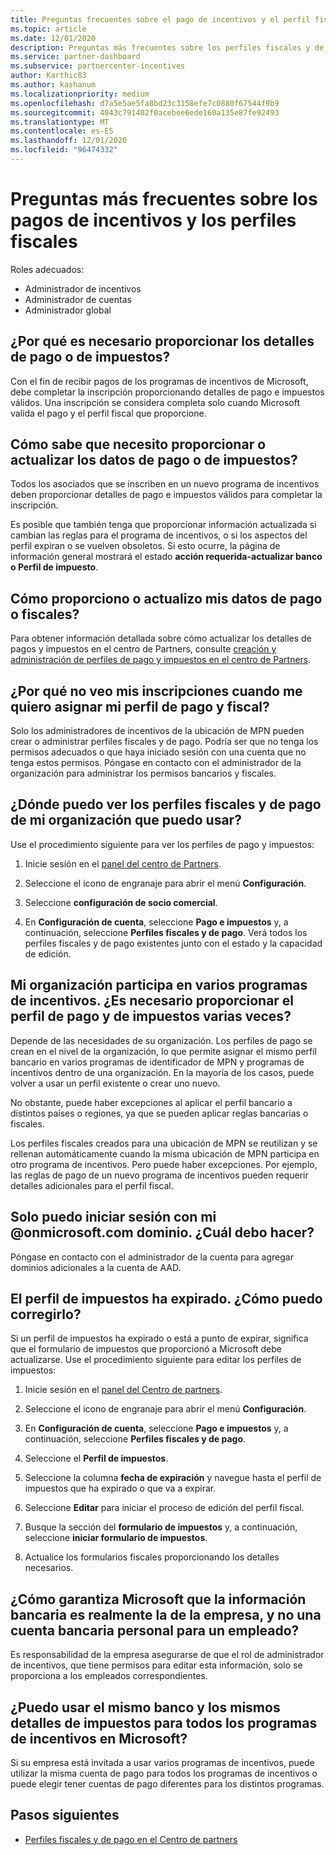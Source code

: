 ```yaml
---
title: Preguntas frecuentes sobre el pago de incentivos y el perfil fiscal
ms.topic: article
ms.date: 12/01/2020
description: Preguntas más frecuentes sobre los perfiles fiscales y de pago de incentivos. Entre las preguntas se incluye el motivo por el que no se pueden ver los perfiles fiscales y de pago y qué hacer con ellos.
ms.service: partner-dashboard
ms.subservice: partnercenter-incentives
author: Karthic83
ms.author: kashanum
ms.localizationpriority: medium
ms.openlocfilehash: d7a5e5ae5fa8bd23c3158efe7c0880f67544f9b9
ms.sourcegitcommit: 4043c791402f0acebee6ede160a135e87fe92493
ms.translationtype: MT
ms.contentlocale: es-ES
ms.lasthandoff: 12/01/2020
ms.locfileid: "96474332"
---
```

# <a name="frequently-asked-questions-regarding-incentives-payout-and-tax-profiles"></a>Preguntas más frecuentes sobre los pagos de incentivos y los perfiles fiscales

Roles adecuados:

- Administrador de incentivos
- Administrador de cuentas
- Administrador global

## <a name="why-do-i-need-to-provide-my-payout-andor-tax-details"></a>¿Por qué es necesario proporcionar los detalles de pago o de impuestos?

Con el fin de recibir pagos de los programas de incentivos de Microsoft, debe completar la inscripción proporcionando detalles de pago e impuestos válidos. Una inscripción se considera completa solo cuando Microsoft valida el pago y el perfil fiscal que proporcione.

## <a name="how-do-i-know-that-i-need-to-provideupdate-my-payout-andor-tax-details"></a>Cómo sabe que necesito proporcionar o actualizar los datos de pago o de impuestos?

Todos los asociados que se inscriben en un nuevo programa de incentivos deben proporcionar detalles de pago e impuestos válidos para completar la inscripción.

Es posible que también tenga que proporcionar información actualizada si cambian las reglas para el programa de incentivos, o si los aspectos del perfil expiran o se vuelven obsoletos. Si esto ocurre, la página de información general mostrará el estado **acción requerida-actualizar banco o Perfil de impuesto**.

## <a name="how-do-i-provide-update-my-payout-and-or-tax-details"></a>Cómo proporciono o actualizo mis datos de pago o fiscales?

Para obtener información detallada sobre cómo actualizar los detalles de pagos y impuestos en el centro de Partners, consulte [creación y administración de perfiles de pago y impuestos en el centro de Partners](./incentives-create-and-manage-your-payout-and-tax-profiles.md).

## <a name="why-dont-i-see-my-enrollments-when-i-go-to-assign-my-payout-and-tax-profile"></a>¿Por qué no veo mis inscripciones cuando me quiero asignar mi perfil de pago y fiscal?

Solo los administradores de incentivos de la ubicación de MPN pueden crear o administrar perfiles fiscales y de pago. Podría ser que no tenga los permisos adecuados o que haya iniciado sesión con una cuenta que no tenga estos permisos. Póngase en contacto con el administrador de la organización para administrar los permisos bancarios y fiscales.

## <a name="where-can-i-see-the-payout-and-tax-profiles-for-my-organization-that-i-can-use"></a>¿Dónde puedo ver los perfiles fiscales y de pago de mi organización que puedo usar?

Use el procedimiento siguiente para ver los perfiles de pago y impuestos:

1. Inicie sesión en el [panel del centro de Partners](https://partner.microsoft.com/dashboard).

2. Seleccione el icono de engranaje para abrir el menú **Configuración**.

3. Seleccione **configuración de socio comercial**.

4. En **Configuración de cuenta**, seleccione **Pago e impuestos** y, a continuación, seleccione **Perfiles fiscales y de pago**. Verá todos los perfiles fiscales y de pago existentes junto con el estado y la capacidad de edición.

## <a name="my-organization-is-participating-in-multiple-incentive-programs-do-i-need-to-provide-my-payment-and-tax-profile-multiple-times"></a>Mi organización participa en varios programas de incentivos. ¿Es necesario proporcionar el perfil de pago y de impuestos varias veces?

Depende de las necesidades de su organización. Los perfiles de pago se crean en el nivel de la organización, lo que permite asignar el mismo perfil bancario en varios programas de identificador de MPN y programas de incentivos dentro de una organización. En la mayoría de los casos, puede volver a usar un perfil existente o crear uno nuevo.

No obstante, puede haber excepciones al aplicar el perfil bancario a distintos países o regiones, ya que se pueden aplicar reglas bancarias o fiscales.

Los perfiles fiscales creados para una ubicación de MPN se reutilizan y se rellenan automáticamente cuando la misma ubicación de MPN participa en otro programa de incentivos. Pero puede haber excepciones. Por ejemplo, las reglas de pago de un nuevo programa de incentivos pueden requerir detalles adicionales para el perfil fiscal.  

## <a name="im-only-able-to-sign-in-with-my-onmicrosoftcom-domain-what-should-i-do"></a>Solo puedo iniciar sesión con mi @onmicrosoft.com dominio. ¿Cuál debo hacer?

Póngase en contacto con el administrador de la cuenta para agregar dominios adicionales a la cuenta de AAD.

## <a name="my-tax-profile-has-expired-how-do-i-fix-this"></a>El perfil de impuestos ha expirado. ¿Cómo puedo corregirlo?

Si un perfil de impuestos ha expirado o está a punto de expirar, significa que el formulario de impuestos que proporcionó a Microsoft debe actualizarse. Use el procedimiento siguiente para editar los perfiles de impuestos:

1. Inicie sesión en el [panel del Centro de partners](https://partner.microsoft.com/dashboard/).

2. Seleccione el icono de engranaje para abrir el menú **Configuración**.

3. En **Configuración de cuenta**, seleccione **Pago e impuestos** y, a continuación, seleccione **Perfiles fiscales y de pago**.

4. Seleccione el **Perfil de impuestos**.

5. Seleccione la columna **fecha de expiración** y navegue hasta el perfil de impuestos que ha expirado o que va a expirar.

6. Seleccione **Editar** para iniciar el proceso de edición del perfil fiscal.

7. Busque la sección del **formulario de impuestos** y, a continuación, seleccione **iniciar formulario de impuestos**.

8. Actualice los formularios fiscales proporcionando los detalles necesarios.

## <a name="how-does-microsoft-ensure-that-the-bank-information-is-indeed-that-of-the-company-and-not-a-personal-bank-account-for-an-employee"></a>¿Cómo garantiza Microsoft que la información bancaria es realmente la de la empresa, y no una cuenta bancaria personal para un empleado?

Es responsabilidad de la empresa asegurarse de que el rol de administrador de incentivos, que tiene permisos para editar esta información, solo se proporciona a los empleados correspondientes.

## <a name="can-i-use-the-same-bank-and-tax-details-for-all-incentive-programs-at-microsoft"></a>¿Puedo usar el mismo banco y los mismos detalles de impuestos para todos los programas de incentivos en Microsoft?

Si su empresa está invitada a usar varios programas de incentivos, puede utilizar la misma cuenta de pago para todos los programas de incentivos o puede elegir tener cuentas de pago diferentes para los distintos programas.

## <a name="next-steps"></a>Pasos siguientes

- [Perfiles fiscales y de pago en el Centro de partners](incentives-create-and-manage-your-payout-and-tax-profiles.md)